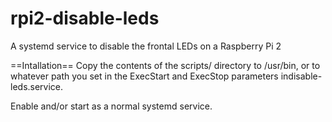 # rpi2-disable-leds
A systemd service to disable the frontal LEDs on a Raspberry Pi 2

==Intallation==
Copy the contents of the scripts/ directory to /usr/bin, or to whatever path you set in the ExecStart and ExecStop parameters indisable-leds.service.

Enable and/or start as a normal systemd service.
